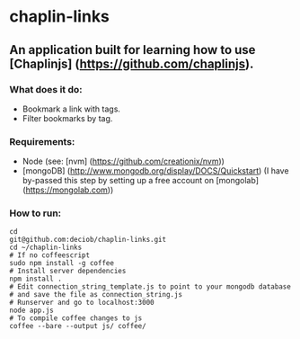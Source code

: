chaplin-links
=============

## An application built for learning how to use [Chaplinjs] (https://github.com/chaplinjs).

### What does it do:
* Bookmark a link with tags.
* Filter bookmarks by tag.

### Requirements:
* Node (see: [nvm] (https://github.com/creationix/nvm))
* [mongoDB] (http://www.mongodb.org/display/DOCS/Quickstart) (I have by-passed this step by setting up a free account on [mongolab] (https://mongolab.com))

### How to run:
```
cd
git@github.com:deciob/chaplin-links.git
cd ~/chaplin-links
# If no coffeescript
sudo npm install -g coffee
# Install server dependencies
npm install .
# Edit connection_string_template.js to point to your mongodb database
# and save the file as connection_string.js
# Runserver and go to localhost:3000
node app.js
# To compile coffee changes to js
coffee --bare --output js/ coffee/ 

```